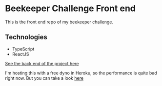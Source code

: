# Beekeeper Challenge Front end

This is the front end repo of my beekeeper challenge.

## Technologies

- TypeScript
- ReactJS

[See the back end of the project here](https://github.com/TomWilson89/auth-boilerplate-back)

I'm hosting this with a free dyno in Heroku, so the performance is quite bad right now.
But you can take a look [here](https://front-ohoney.herokuapp.com/)

